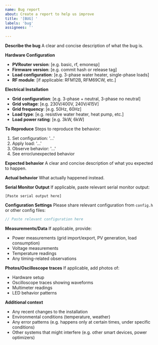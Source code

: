 ```yaml
---
name: Bug report
about: Create a report to help us improve
title: '[BUG] '
labels: 'bug'
assignees: ''

---
```


**Describe the bug**
A clear and concise description of what the bug is.

**Hardware Configuration**
- **PVRouter version**: [e.g. basic, rf, emonesp]
- **Firmware version**: [e.g. commit hash or release tag]
- **Load configuration**: [e.g. 3-phase water heater, single-phase loads]
- **RF module**: [if applicable: RFM12B, RFM69CW, etc.]

**Electrical Installation**
- **Grid configuration**: [e.g. 3-phase + neutral, 3-phase no neutral]
- **Grid voltage**: [e.g. 230V/400V, 240V/415V]
- **Grid frequency**: [e.g. 50Hz, 60Hz]
- **Load type**: [e.g. resistive water heater, heat pump, etc.]
- **Load power rating**: [e.g. 3kW, 6kW]

**To Reproduce**
Steps to reproduce the behavior:
1. Set configuration: '...'
2. Apply load: '...'
3. Observe behavior: '...'
4. See error/unexpected behavior

**Expected behavior**
A clear and concise description of what you expected to happen.

**Actual behavior**
What actually happened instead.

**Serial Monitor Output**
If applicable, paste relevant serial monitor output:
```
[Paste serial output here]
```

**Configuration Settings**
Please share relevant configuration from `config.h` or other config files:
```cpp
// Paste relevant configuration here
```

**Measurements/Data**
If applicable, provide:
- Power measurements (grid import/export, PV generation, load consumption)
- Voltage measurements
- Temperature readings
- Any timing-related observations

**Photos/Oscilloscope traces**
If applicable, add photos of:
- Hardware setup
- Oscilloscope traces showing waveforms
- Multimeter readings
- LED behavior patterns

**Additional context**
- Any recent changes to the installation
- Environmental conditions (temperature, weather)
- Any error patterns (e.g. happens only at certain times, under specific conditions)
- Other systems that might interfere (e.g. other smart devices, power optimizers)
